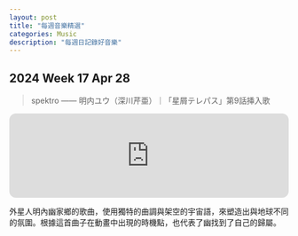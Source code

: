 ```yaml
---
layout: post
title: "每週音樂精選"
categories: Music
description: "每週日記錄好音樂"
---
```


## 2024 Week 17 Apr 28

> spektro —— 明内ユウ（深川芹亜）｜「星屑テレパス」第9話挿入歌
<iframe style="border-radius:12px" src="https://open.spotify.com/embed/track/21ZeOYLFxBw0I7JI9y435A?utm_source=generator" width="100%" height="152" frameBorder="0" allowfullscreen="" allow="autoplay; clipboard-write; encrypted-media; fullscreen; picture-in-picture" loading="lazy"></iframe>

外星人明內幽家鄉的歌曲，使用獨特的曲調與架空的宇宙語，來塑造出與地球不同的氛圍。根據這首曲子在動畫中出現的時機點，也代表了幽找到了自己的歸屬。

